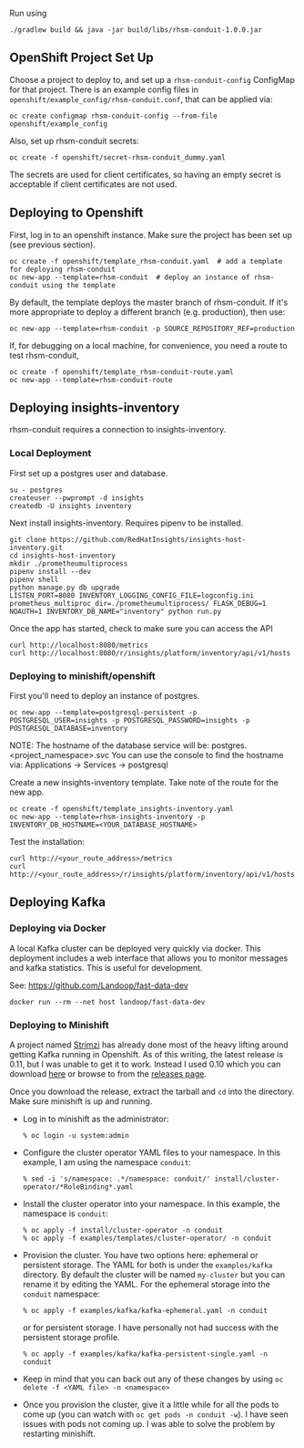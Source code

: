 Run using

```
./gradlew build && java -jar build/libs/rhsm-conduit-1.0.0.jar
```

## OpenShift Project Set Up

Choose a project to deploy to, and set up a `rhsm-conduit-config` ConfigMap for that project.
There is an example config files in `openshift/example_config/rhsm-conduit.conf`, that can be applied via:

```
oc create configmap rhsm-conduit-config --from-file openshift/example_config
```

Also, set up rhsm-conduit secrets:

```
oc create -f openshift/secret-rhsm-conduit_dummy.yaml
```

The secrets are used for client certificates, so having an empty secret is acceptable if client certificates are not used.

## Deploying to Openshift

First, log in to an openshift instance. Make sure the project has been set up (see previous section).

```
oc create -f openshift/template_rhsm-conduit.yaml  # add a template for deploying rhsm-conduit
oc new-app --template=rhsm-conduit  # deploy an instance of rhsm-conduit using the template
```

By default, the template deploys the master branch of rhsm-conduit. If it's more appropriate to deploy a different branch (e.g. production), then use:

```
oc new-app --template=rhsm-conduit -p SOURCE_REPOSITORY_REF=production
```

If, for debugging on a local machine, for convenience, you need a route to test rhsm-conduit,

```
oc create -f openshift/template_rhsm-conduit-route.yaml
oc new-app --template=rhsm-conduit-route
```

## Deploying insights-inventory

rhsm-conduit requires a connection to insights-inventory.

### Local Deployment

First set up a postgres user and database.
```
su - postgres
createuser --pwprompt -d insights
createdb -U insights inventory
```

Next install insights-inventory. Requires pipenv to be installed.

```
git clone https://github.com/RedHatInsights/insights-host-inventory.git
cd insights-host-inventory
mkdir ./prometheumultiprocess
pipenv install --dev
pipenv shell
python manage.py db upgrade
LISTEN_PORT=8080 INVENTORY_LOGGING_CONFIG_FILE=logconfig.ini prometheus_multiproc_dir=./prometheumultiprocess/ FLASK_DEBUG=1 NOAUTH=1 INVENTORY_DB_NAME="inventory" python run.py
```

Once the app has started, check to make sure you can access the API
```
curl http://localhost:8080/metrics
curl http://localhost:8080/r/insights/platform/inventory/api/v1/hosts
```


### Deploying to minishift/openshift

First you'll need to deploy an instance of postgres.
```
oc new-app --template=postgresql-persistent -p POSTGRESQL_USER=insights -p POSTGRESQL_PASSWORD=insights -p POSTGRESQL_DATABASE=inventory
```

NOTE: The hostname of the database service will be: postgres.<project_namespace>.svc
      You can use the console to find the hostname via: Applications ->  Services -> postgresql

Create a new insights-inventory template. Take note of the route for the new app.

```
oc create -f openshift/template_insights-inventory.yaml
oc new-app --template=rhsm-insights-inventory -p INVENTORY_DB_HOSTNAME=<YOUR_DATABASE_HOSTNAME>
```

Test the installation:
```
curl http://<your_route_address>/metrics
curl http://<your_route_address>/r/insights/platform/inventory/api/v1/hosts
```

## Deploying Kafka

### Deploying via Docker

A local Kafka cluster can be deployed very quickly via docker. This deployment includes
a web interface that allows you to monitor messages and kafka statistics. This is useful
for development.

See: https://github.com/Landoop/fast-data-dev

```
docker run --rm --net host landoop/fast-data-dev
```

### Deploying to Minishift

A project named [Strimzi](https://strimzi.io) has already done most of
the heavy lifting around getting Kafka running in Openshift. As of this
writing, the latest release is 0.11, but I was unable to get it to work.
Instead I used 0.10 which you can download
[here](https://github.com/strimzi/strimzi-kafka-operator/releases/download/0.10.0/strimzi-0.10.0.tar.gz)
or browse to from the
[releases page](https://github.com/strimzi/strimzi-kafka-operator/releases).

Once you download the release, extract the tarball and `cd` into the
directory. Make sure minishift is up and running.

* Log in to minishift as the administrator:

  ```
  % oc login -u system:admin
  ```
* Configure the cluster operator YAML files to your namespace. In this
  example, I am using the namespace `conduit`:

  ```
  % sed -i 's/namespace: .*/namespace: conduit/' install/cluster-operator/*RoleBinding*.yaml
  ```
* Install the cluster operator into your namespace. In this example, the
  namespace is `conduit`:

  ```
  % oc apply -f install/cluster-operator -n conduit
  % oc apply -f examples/templates/cluster-operator/ -n conduit
  ```
* Provision the cluster. You have two options here: ephemeral or
  persistent storage. The YAML for both is under the `examples/kafka`
  directory. By default the cluster will be named `my-cluster` but you
  can rename it by editing the YAML. For the ephemeral storage into the
  `conduit` namespace:

  ```
  % oc apply -f examples/kafka/kafka-ephemeral.yaml -n conduit
  ```

  or for persistent storage. I have personally not had success with the
  persistent storage profile.

  ```
  % oc apply -f examples/kafka/kafka-persistent-single.yaml -n conduit
  ```

* Keep in mind that you can back out any of these changes by using `oc
  delete -f <YAML file> -n <namespace>`

* Once you provision the cluster, give it a little while for all the
  pods to come up (you can watch with `oc get pods -n conduit -w`). I
  have seen issues with pods not coming up. I was able to solve the
  problem by restarting minishift.
